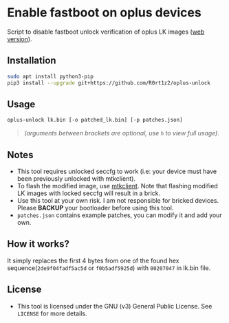 # Enable fastboot on oplus devices
Script to disable fastboot unlock verification of oplus LK images ([web version](https://lkpatcher.r0rt1z2.com/)).

## Installation
```bash
sudo apt install python3-pip
pip3 install --upgrade git+https://github.com/R0rt1z2/oplus-unlock
```

## Usage
```bash
oplus-unlock lk.bin [-o patched_lk.bin] [-p patches.json]
```
> *(arguments between brackets are optional, use `h` to view full usage).*

## Notes
* This tool requires unlocked seccfg to work (i.e: your device must have been previously unlocked with mtkclient).
* To flash the modified image, use [mtkclient](https://github.com/bkerler/mtkclient). Note that flashing modified LK images with locked seccfg will result in a brick.
* Use this tool at your own risk. I am not responsible for bricked devices. Please **BACKUP** your bootloader before using this tool.
* `patches.json` contains example patches, you can modify it and add your own.


## How it works?
It simply replaces the first 4 bytes from one of the found hex sequence(`2de9f04fadf5ac5d` or `f0b5adf5925d`) with `00207047` in lk.bin file.

## License
* This tool is licensed under the GNU (v3) General Public License. See `LICENSE` for more details.